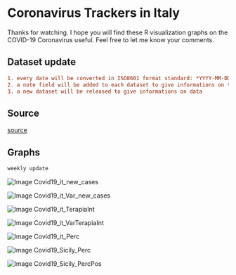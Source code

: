 # Coronavirus Trackers in Italy

Thanks for watching. 
I hope you will find these R visualization graphs on the COVID-19 Coronavirus useful. 
Feel free to let me know your comments.


## Dataset update

```diff
1. every date will be converted in ISO8601 format standard: *YYYY-MM-DDTHH:MM:SS* - *2020-03-18T19:14:29*. All dates will be in UTC.
2. a note field will be added to each dataset to give informations on the specific data
3. a new dataset will be released to give informations on data
```

## Source 
[source](https://github.com/pcm-dpc/COVID-19)<br>

## Graphs 
```diff
weekly update
```

![Image Covid19_it_new_cases](https://github.com/giader/Stat_Covid19/blob/master/infographics/Covid19_it_newcasesSmoothed.png)

![Image Covid19_it_Var_new_cases](https://github.com/giader/Stat_Covid19/blob/master/infographics/Covid19_it_varnewcasesSmoothed.png)

![Image Covid19_it_TerapiaInt](https://github.com/giader/Stat_Covid19/blob/master/infographics/Covid19_it_TerapiaInt.png)

![Image Covid19_it_VarTerapiaInt](https://github.com/giader/Stat_Covid19/blob/master/infographics/Covid19_it_PercTerapiaInt.png)

![Image Covid19_it_Perc](https://github.com/giader/Stat_Covid19/blob/master/infographics/Covid19_it_Perc.png)

![Image Covid19_Sicily_Perc](https://github.com/giader/Stat_Covid19/blob/master/infographics/Covid19_it_Sicily_newcasesSmoothed.png)

![Image Covid19_Sicily_PercPos](https://github.com/giader/Stat_Covid19/blob/master/infographics/Covid19_it_Sicily_newPositive.png)




